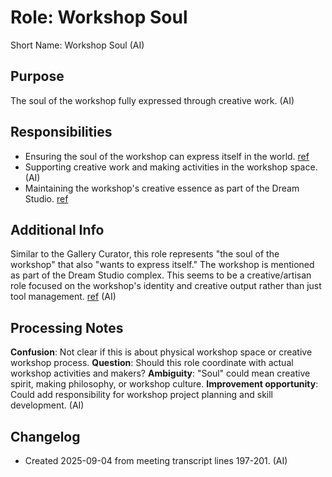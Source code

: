 # Role: Workshop Soul

Short Name: Workshop Soul (AI)

## Purpose

The soul of the workshop fully expressed through creative work. (AI)

## Responsibilities

- Ensuring the soul of the workshop can express itself in the world. [ref](meetings/2025-09-03-initial-setup.md:197-201)
- Supporting creative work and making activities in the workshop space. (AI)
- Maintaining the workshop's creative essence as part of the Dream Studio. [ref](meetings/2025-09-03-initial-setup.md:197-201)

## Additional Info

Similar to the Gallery Curator, this role represents "the soul of the workshop" that also "wants to express itself." The workshop is mentioned as part of the Dream Studio complex. This seems to be a creative/artisan role focused on the workshop's identity and creative output rather than just tool management. [ref](meetings/2025-09-03-initial-setup.md:197-201) (AI)

## Processing Notes

**Confusion**: Not clear if this is about physical workshop space or creative workshop process. **Question**: Should this role coordinate with actual workshop activities and makers? **Ambiguity**: "Soul" could mean creative spirit, making philosophy, or workshop culture. **Improvement opportunity**: Could add responsibility for workshop project planning and skill development. (AI)

## Changelog

- Created 2025-09-04 from meeting transcript lines 197-201. (AI)